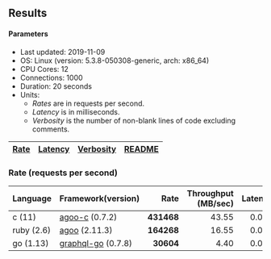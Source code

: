 ## Results

<!-- Result from here -->

#### Parameters
- Last updated: 2019-11-09
- OS: Linux (version: 5.3.8-050308-generic, arch: x86_64)
- CPU Cores: 12
- Connections: 1000
- Duration: 20 seconds
- Units:
  - _Rates_ are in requests per second.
  - _Latency_ is in milliseconds.
  - _Verbosity_ is the number of non-blank lines of code excluding comments.

| [Rate](rates.md) | [Latency](latency.md) | [Verbosity](verbosity.md) | [README](README.md) |
| ---------------- | --------------------- | ------------------------- | ------------------- |

### Rate (requests per second)
| Language | Framework(version) | Rate | Throughput (MB/sec) | Latency | Verbosity |
| ---------| ------------------ | ----:| -------------------:| -------:| ---------:|
| c (11) | [agoo-c](github.com/ohler55/agoo-c) (0.7.2) | **431468** | 43.55 | 0.029 | 345 |
| ruby (2.6) | [agoo](github.com/ohler55/agoo) (2.11.3) | **164268** | 16.55 | 0.030 | 107 |
| go (1.13) | [graphql-go](https://github.com/graphql-go/graphql) (0.7.8) | **30604** | 4.40 | 0.085 | 392 |
<!-- Result till here -->
